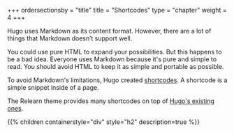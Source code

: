 +++
ordersectionsby = "title"
title = "Shortcodes"
type = "chapter"
weight = 4
+++

Hugo uses Markdown as its content format. However, there are a lot of things that Markdown doesn’t support well.

You could use pure HTML to expand your possibilities. But this happens to be a bad idea. Everyone uses Markdown because it's pure and simple to read. You should avoid HTML to keep it as simple and portable as possible.

To avoid Markdown's limitations, Hugo created [shortcodes](https://gohugo.io/content-management/shortcodes/). A shortcode is a simple snippet inside of a page.

The Relearn theme provides many shortcodes on top of [Hugo's existing ones](https://gohugo.io/content-management/shortcodes/#embedded-shortcodes).

{{% children containerstyle="div" style="h2" description=true %}}
